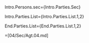 Intro.Persons.sec={Intro.Parties.Sec}

Intro.Parties.List={Intro.Parties.List.1,2}

End.Parties.List={End.Parties.List.1,2}
 
=[04/Sec/Agt.04.md]